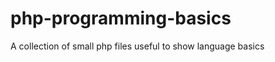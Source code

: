 php-programming-basics
======================

A collection of small php files useful to show language basics
